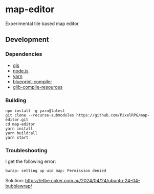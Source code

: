 # map-editor
Experimental tile based map editor

## Development

### Dependencies

- [gjs](https://gjs.guide/)
- [node.js](https://nodejs.org/en/)
- [yarn](https://yarnpkg.com/getting-started/install)
- [blueprint-compiler](https://jwestman.pages.gitlab.gnome.org/blueprint-compiler/)
- [glib-compile-resources](https://docs.gtk.org/gio/struct.Resource.html)

### Building

```
npm install -g yarn@latest
git clone --recurse-submodules https://github.com/PixelRPG/map-editor.git
cd map-editor
yarn install
yarn build:all
yarn start
```

### Troubleshooting

I get the following error:

```bash
bwrap: setting up uid map: Permission denied
```

Solution: https://etbe.coker.com.au/2024/04/24/ubuntu-24-04-bubblewrap/